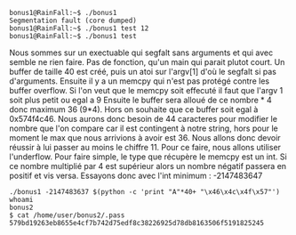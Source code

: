 ```
bonus1@RainFall:~$ ./bonus1
Segmentation fault (core dumped)
bonus1@RainFall:~$ ./bonus1 test 12
bonus1@RainFall:~$ ./bonus1 test
```

Nous sommes sur un exectuable qui segfalt sans arguments et qui avec semble ne rien faire.
Pas de fonction, qu'un main qui parait plutot court.
Un buffer de taille 40 est créé, puis un atoi sur l'argv[1] d'où le segfalt si pas d'arguments.
Ensuite il y a un memcpy qui n'est pas protégé contre les buffer overflow.
Si l'on veut que le memcpy soit effecuté il faut que l'argv 1 soit plus petit ou egal a 9
Ensuite le buffer sera alloué de ce nombre * 4 donc maximum 36 (9*4).
Hors on souhaite que ce buffer soit egal à 0x574f4c46.
Nous aurons donc besoin de 44 caracteres pour modifier le nombre que l'on compare car il est contingent à notre string, hors pour le moment le max que nous arrivions
à avoir est 36.
Nous allons donc devoir réussir à lui passer au moins le chiffre 11.
Pour ce faire, nous allons utiliser l'underflow.
Pour faire simple, le type que récupère le memcpy est un int. Si ce nombre multiplié par 4 est supérieur alors un nombre négatif passera en positif et vis versa.
Essayons donc avec l'int minimum : -2147483647

```
./bonus1 -2147483637 $(python -c 'print "A"*40+ "\x46\x4c\x4f\x57"')
whoami
bonus2
$ cat /home/user/bonus2/.pass
579bd19263eb8655e4cf7b742d75edf8c38226925d78db8163506f5191825245
```
